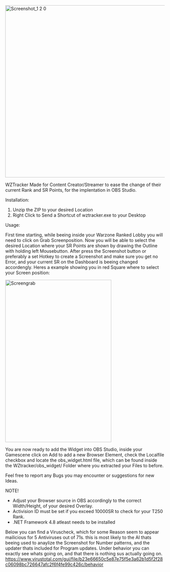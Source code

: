 <img width="595" height="542" alt="Screenshot_1 2 0" src="https://github.com/user-attachments/assets/ab1a11b0-6bb9-4158-aa43-38a0962129d8" />



WZTracker
Made for Content Creator/Streamer to ease the change of their current Rank and SR Points,
for the implentation in OBS Studio.

Installation:
1. Unzip the ZIP to your desired Location
2. Right Click to Send a Shortcut of wztracker.exe to your Desktop

Usage:

First time starting, while beeing inside your Warzone Ranked Lobby you will need to click on Grab Screenposition.
Now you will be able to select the desired Location where your SR Points are shown by drawing the Outline with holding left Mousebutton.
After press the Screenshot button or preferably a set Hotkey to create a Screenshot and make sure you get no Error,
and your current SR on the Dashboard is beeing changed accordengly.
Heres a example showing you in red Square where to select your Screen position:

<img width="335" height="511" alt="Screengrab" src="https://github.com/user-attachments/assets/9bd3f270-d02a-4029-8a09-c5a338acaaaa" />


You are now ready to add the Widget into OBS Studio, inside your Gamescene click on Add to add a new Browser Element,
check the Localfile checkbox and locate the obs_widget.html file, which can be found inside the WZtracker/obs_widget/ 
Folder where you extracted your Files to before.

Feel free to report any Bugs you may encounter or suggestions for new Ideas.

NOTE!
- Adjust your Browser source in OBS accordingly to the correct Width/Height,
of your desired Overlay.
- Activision ID must be set if you exceed 10000SR to check for your T250 Rank.
- .NET Framework 4.8 atleast needs to be installed

Below you can find a Viruscheck, which for some Reason seem to appear mailicious for 5 Antiviruses out of 71s.
this is most likely to the AI thats beeing used to anaylize the Screenshot for Number patterns, and the updater thats included for 
Program updates.
Under behavior you can exactly see whats going on, and that there is nothing sus actually going on.
https://www.virustotal.com/gui/file/b23e66650c5e87e75f5e3a62b1d5f2f28c06098bc726647afc2f6f4fe99c426c/behavior
